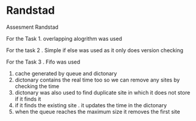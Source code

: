# Randstad
Assesment Randstad

For the Task 1. overlapping alogrithm was used 

For the task 2 . Simple if else was used as it only does version checking

For the Task 3 . Fifo was used
1. cache generated by queue and dictonary
2. dictonary contains the real time too so we can remove any sites by checking the time
3. dictonary was also used to find duplicate site in which it does not store if it finds it
4. if it finds the existing site . it updates the time in the dictonary
5. when the queue reaches the maximum size it removes the first site
